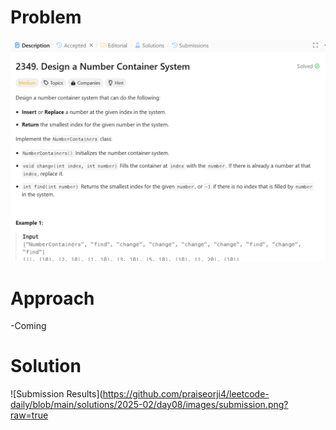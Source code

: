 # Problem
![Problem Description](https://github.com/praiseorji4/leetcode-daily/blob/main/solutions/2025-02/day08/images/problem.png?raw=true)

# Approach
-Coming

# Solution
![Submission Results](https://github.com/praiseorji4/leetcode-daily/blob/main/solutions/2025-02/day08/images/submission.png?raw=true